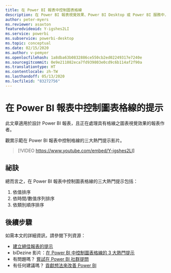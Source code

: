 ```yaml
---
title: 在 Power BI 報表中控制圖表格線
description: 在 Power BI 報表視覺效果、Power BI Desktop 或 Power BI 服務中，控制圖表格線的三個提示。
author: peter-myers
ms.reviewer: asaxton
featuredvideoid: Y-igshes2LI
ms.service: powerbi
ms.subservice: powerbi-desktop
ms.topic: conceptual
ms.date: 02/15/2020
ms.author: v-pemyer
ms.openlocfilehash: 1a8dba63b0832886ce550cb2ed02249317e7240e
ms.sourcegitcommit: 0e9e211082eca7fd939803e0cd9c6b114af2f90a
ms.translationtype: HT
ms.contentlocale: zh-TW
ms.lasthandoff: 05/13/2020
ms.locfileid: "83272756"
---
```

# <a name="tips-to-control-chart-gridlines-in-power-bi-reports"></a>在 Power BI 報表中控制圖表格線的提示

此文章適用於設計 Power BI 報表，且正在處理具有格線之圖表視覺效果的報表作者。

觀賞示範在 Power BI 報表中控制格線的三大熱門提示影片。

> [!VIDEO https://www.youtube.com/embed/Y-igshes2LI]

## <a name="tips"></a>祕訣

總而言之，在 Power BI 報表中控制圖表格線的三大熱門提示包括：

1. 依值排序
1. 依時間/數值序列排序
1. 依類別順序排序

## <a name="next-steps"></a>後續步驟

如需本文的詳細資訊，請參閱下列資源：

- [建立絕佳報表的提示](../create-reports/desktop-tips-and-tricks-for-creating-reports.md)
- biDezine 影片：[在 Power BI 中控制圖表格線的 3 大熱門提示](https://www.youtube.com/watch?v=Y-igshes2LI)
- 有問題嗎？ [嘗試在 Power BI 社群提問](https://community.powerbi.com/)
- 有任何建議嗎？ [貢獻想法來改善 Power BI](https://ideas.powerbi.com)

